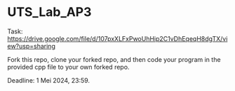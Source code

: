# UTS_Lab_AP3

Task: https://drive.google.com/file/d/107pxXLFxPwoUhHip2C1vDhEqeqH8dgTX/view?usp=sharing

Fork this repo, clone your forked repo, and then code your program in the provided cpp file to your own forked repo.

Deadline: 1 Mei 2024, 23:59.
